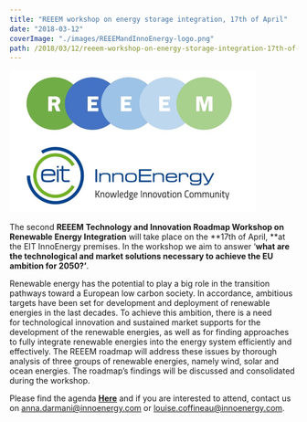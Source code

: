 ```yaml
---
title: "REEEM workshop on energy storage integration, 17th of April"
date: "2018-03-12"
coverImage: "./images/REEEMandInnoEnergy-logo.png"
path: /2018/03/12/reeem-workshop-on-energy-storage-integration-17th-of-april/
---
```


![REEEM and InnoEnergy logos](./images/REEEMandInnoEnergy-logo.png)

The second **REEEM Technology and Innovation Roadmap Workshop on Renewable Energy Integration** will take place on the **17th of April, **at the EIT InnoEnergy premises. In the workshop we aim to answer ‘**what are the technological and market solutions necessary to achieve the EU ambition for 2050?’**.

Renewable energy has the potential to play a big role in the transition pathways toward a European low carbon society. In accordance, ambitious targets have been set for development and deployment of renewable energies in the last decades. To achieve this ambition, there is a need for technological innovation and sustained market supports for the development of the renewable energies, as well as for finding approaches to fully integrate renewable energies into the energy system efficiently and effectively. The REEEM roadmap will address these issues by thorough analysis of three groups of renewable energies, namely wind, solar and ocean energies. The roadmap’s findings will be discussed and consolidated during the workshop.

Please find the agenda [**Here**](https://www.reeem.org/wp-content/uploads/2018/03/REEEM-Workshop-Agenda-II.pdf) and if you are interested to attend, contact us on [anna.darmani@innoenergy.com](mailto:anna.darmani@innoenergy.com) or [louise.coffineau@innoenergy.com](mailto:louise.coffineau@innoenergy.com).
